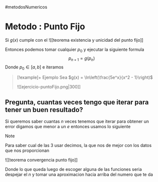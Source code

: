  #metodosNumericos
# Metodo : Punto Fijo

Si $g(x)$ cumple con el ![[teorema existencia y unicidad del punto fijo]]

Entonces podemos tomar cualquier $p_0$ y ejecutar la siguiente formula $$p_{n+1} = g(p_n)$$
Donde $p_0 \in [a,b]$ e iteramos 


>[!example]+ Ejemplo
>Sea $g(x) = \ln\left(\frac{5e^x}{x^2 - 1}\right)$
>
>![[ejercicio-puntoFijo.png|300]]

## Pregunta, cuantas veces tengo que iterar para tener un buen resultado?

Si queremos saber cuantas $n$ veces tenemos que iterar para obtener un error digamos que menor a un $e$ entonces usamos lo siguiente

>[!note]
>Para saber cual de las 3 usar decimos, la que nos de mejor con los datos que nos proporcionan


![[teorema convergencia punto fijo]]

Donde lo que queda luego de escoger alguna de las funciones seria despejar el $n$ y tomar una aproximacion hacia arriba del numero que te da



